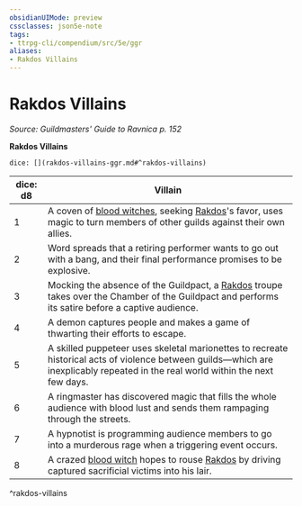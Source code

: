 ```yaml
---
obsidianUIMode: preview
cssclasses: json5e-note
tags:
- ttrpg-cli/compendium/src/5e/ggr
aliases:
- Rakdos Villains
---
```

# Rakdos Villains
*Source: Guildmasters' Guide to Ravnica p. 152* 

**Rakdos Villains**

`dice: [](rakdos-villains-ggr.md#^rakdos-villains)`

| dice: d8 | Villain |
|----------|---------|
| 1 | A coven of [blood witches](Інструменти%20ДМ/CLI/bestiary/humanoid/blood-witch-ggr.md), seeking [Rakdos](Інструменти%20ДМ/CLI/bestiary/npc/rakdos-ggr.md)'s favor, uses magic to turn members of other guilds against their own allies. |
| 2 | Word spreads that a retiring performer wants to go out with a bang, and their final performance promises to be explosive. |
| 3 | Mocking the absence of the Guildpact, a [Rakdos](Інструменти%20ДМ/CLI/bestiary/npc/rakdos-ggr.md) troupe takes over the Chamber of the Guildpact and performs its satire before a captive audience. |
| 4 | A demon captures people and makes a game of thwarting their efforts to escape. |
| 5 | A skilled puppeteer uses skeletal marionettes to recreate historical acts of violence between guilds—which are inexplicably repeated in the real world within the next few days. |
| 6 | A ringmaster has discovered magic that fills the whole audience with blood lust and sends them rampaging through the streets. |
| 7 | A hypnotist is programming audience members to go into a murderous rage when a triggering event occurs. |
| 8 | A crazed [blood witch](Інструменти%20ДМ/CLI/bestiary/humanoid/blood-witch-ggr.md) hopes to rouse [Rakdos](Інструменти%20ДМ/CLI/bestiary/npc/rakdos-ggr.md) by driving captured sacrificial victims into his lair. |
^rakdos-villains
